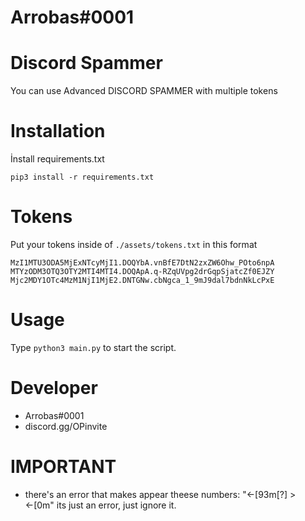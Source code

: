 # Arrobas#0001 

# Discord Spammer

You can use Advanced DISCORD SPAMMER with multiple tokens





# Installation
İnstall requirements.txt 
````
pip3 install -r requirements.txt
````

# Tokens

Put your tokens inside of ``./assets/tokens.txt`` in this format

```
MzI1MTU3ODA5MjExNTcyMjI1.DOQYbA.vnBfE7DtN2zxZW6Ohw_POto6npA
MTYzODM3OTQ3OTY2MTI4MTI4.DOQApA.q-RZqUVpg2drGqpSjatcZf0EJZY
Mjc2MDY1OTc4MzM1NjI1MjE2.DNTGNw.cbNgca_1_9mJ9dal7bdnNkLcPxE
```


# Usage

Type ````python3 main.py```` to start the script.

# Developer

* Arrobas#0001
* discord.gg/OPinvite


# IMPORTANT

* there's an error that makes appear theese
numbers: "←[93m[?] > ←[0m" its just an error, just ignore it. 